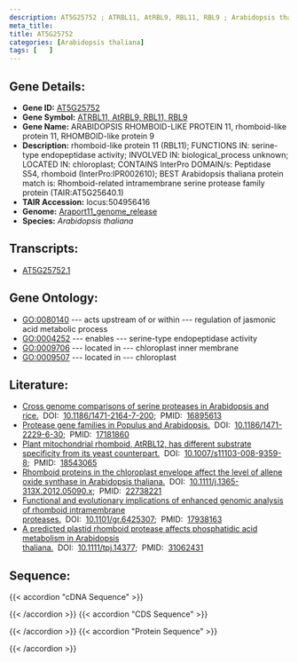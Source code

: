 ```yaml
---
description: AT5G25752 ; ATRBL11, AtRBL9, RBL11, RBL9 ; Arabidopsis thaliana
meta_title:
title: AT5G25752
categories: [Arabidopsis thaliana]
tags: [   ]
---
```


## Gene Details:
- **Gene ID:** [AT5G25752](https://www.arabidopsis.org/locus?name=AT5G25752)
- **Gene Symbol:** <u>ATRBL11, AtRBL9, RBL11, RBL9</u>
- **Gene Name:** ARABIDOPSIS RHOMBOID-LIKE PROTEIN 11, rhomboid-like protein 11, RHOMBOID-like protein 9
- **Description:**   rhomboid-like protein 11 (RBL11); FUNCTIONS IN: serine-type endopeptidase activity; INVOLVED IN: biological_process unknown; LOCATED IN: chloroplast; CONTAINS InterPro DOMAIN/s: Peptidase S54, rhomboid (InterPro:IPR002610); BEST Arabidopsis thaliana protein match is: Rhomboid-related intramembrane serine protease family protein (TAIR:AT5G25640.1)
- **TAIR Accession:** locus:504956416
- **Genome:** [Araport11_genome_release](https://www.arabidopsis.org/download/list?dir=Genes%2FAraport11_genome_release)
- **Species:** *Arabidopsis thaliana*

## Transcripts:
   -  [AT5G25752.1](https://www.arabidopsis.org/gene?name=AT5G25752.1)
## Gene Ontology:
   - [GO:0080140](https://amigo.geneontology.org/amigo/term/GO:0080140)&nbsp;---&nbsp;acts upstream of or within&nbsp;---&nbsp;regulation of jasmonic acid metabolic process
   - [GO:0004252](https://amigo.geneontology.org/amigo/term/GO:0004252)&nbsp;---&nbsp;enables&nbsp;---&nbsp;serine-type endopeptidase activity
   - [GO:0009706](https://amigo.geneontology.org/amigo/term/GO:0009706)&nbsp;---&nbsp;located in&nbsp;---&nbsp;chloroplast inner membrane
   - [GO:0009507](https://amigo.geneontology.org/amigo/term/GO:0009507)&nbsp;---&nbsp;located in&nbsp;---&nbsp;chloroplast
## Literature:
   - [Cross genome comparisons of serine proteases in Arabidopsis and rice.](https://www.doi.org/10.1186/1471-2164-7-200)&nbsp;&nbsp;DOI:&nbsp;&nbsp;[10.1186/1471-2164-7-200](https://www.doi.org/10.1186/1471-2164-7-200);&nbsp;&nbsp;PMID:&nbsp;&nbsp;[16895613](https://pubmed.ncbi.nlm.nih.gov/16895613/)
   - [Protease gene families in Populus and Arabidopsis.](https://www.doi.org/10.1186/1471-2229-6-30)&nbsp;&nbsp;DOI:&nbsp;&nbsp;[10.1186/1471-2229-6-30](https://www.doi.org/10.1186/1471-2229-6-30);&nbsp;&nbsp;PMID:&nbsp;&nbsp;[17181860](https://pubmed.ncbi.nlm.nih.gov/17181860/)
   - [Plant mitochondrial rhomboid, AtRBL12, has different substrate specificity from  its yeast counterpart.](https://www.doi.org/10.1007/s11103-008-9359-8)&nbsp;&nbsp;DOI:&nbsp;&nbsp;[10.1007/s11103-008-9359-8](https://www.doi.org/10.1007/s11103-008-9359-8);&nbsp;&nbsp;PMID:&nbsp;&nbsp;[18543065](https://pubmed.ncbi.nlm.nih.gov/18543065/)
   - [Rhomboid proteins in the chloroplast envelope affect the level of allene oxide  synthase in Arabidopsis thaliana.](https://www.doi.org/10.1111/j.1365-313X.2012.05090.x)&nbsp;&nbsp;DOI:&nbsp;&nbsp;[10.1111/j.1365-313X.2012.05090.x](https://www.doi.org/10.1111/j.1365-313X.2012.05090.x);&nbsp;&nbsp;PMID:&nbsp;&nbsp;[22738221](https://pubmed.ncbi.nlm.nih.gov/22738221/)
   - [Functional and evolutionary implications of enhanced genomic analysis of rhomboid  intramembrane proteases.](https://www.doi.org/10.1101/gr.6425307)&nbsp;&nbsp;DOI:&nbsp;&nbsp;[10.1101/gr.6425307](https://www.doi.org/10.1101/gr.6425307);&nbsp;&nbsp;PMID:&nbsp;&nbsp;[17938163](https://pubmed.ncbi.nlm.nih.gov/17938163/)
   - [A predicted plastid rhomboid protease affects phosphatidic acid metabolism in  Arabidopsis thaliana.](https://www.doi.org/10.1111/tpj.14377)&nbsp;&nbsp;DOI:&nbsp;&nbsp;[10.1111/tpj.14377](https://www.doi.org/10.1111/tpj.14377);&nbsp;&nbsp;PMID:&nbsp;&nbsp;[31062431](https://pubmed.ncbi.nlm.nih.gov/31062431/)
## Sequence:
{{< accordion "cDNA Sequence" >}}

{{< /accordion >}}
{{< accordion "CDS Sequence" >}}

{{< /accordion >}}
{{< accordion "Protein Sequence" >}}

{{< /accordion >}}
